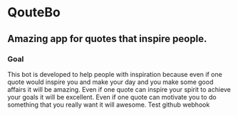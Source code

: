 # QouteBo

## Amazing app for quotes that inspire people.

### Goal

This bot is developed to help people with inspiration because even if one quote would inspire you and make your day
and you make some good affairs
it will be amazing. Even if one quote can inspire your spirit to
achieve your goals it will be excellent. Even if one quote can motivate you to do something
that you really want it will awesome.
Test github webhook
